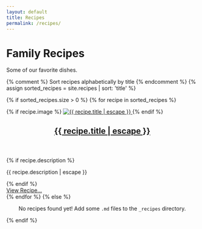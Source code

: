 ```yaml
---
layout: default
title: Recipes
permalink: /recipes/
---
```


<div class="page-heading">
  <h1>Family Recipes</h1>
  <p>Some of our favorite dishes.</p>
</div>

<div class="recipe-list-container two-column-layout">
  {% comment %} Sort recipes alphabetically by title {% endcomment %}
  {% assign sorted_recipes = site.recipes | sort: 'title' %}

  {% if sorted_recipes.size > 0 %}
    {% for recipe in sorted_recipes %}
      <article class="recipe-preview-item event-item"> 
        {% if recipe.image %}
        <a href="{{ recipe.url | relative_url }}" class="recipe-preview-image-link">
          <img src="{{ recipe.image | relative_url }}" alt="{{ recipe.title | escape }}" class="recipe-preview-image" loading="lazy">
        </a>
        {% endif %}
        <div class="recipe-preview-content">
            <header>
              <h2 class="recipe-preview-title">
                <a href="{{ recipe.url | relative_url }}">{{ recipe.title | escape }}</a>
              </h2>
            </header>
            {% if recipe.description %}
              <p class="recipe-preview-description">{{ recipe.description | escape }}</p>
            {% endif %}
             <footer class="post-read-more">
               <a href="{{ recipe.url | relative_url }}" class="read-more-btn">View Recipe...</a>
            </footer>
        </div>
      </article>
    {% endfor %}
  {% else %}
    <p style="text-align: center; width: 100%;">No recipes found yet! Add some `.md` files to the `_recipes` directory.</p>
  {% endif %}
</div>
